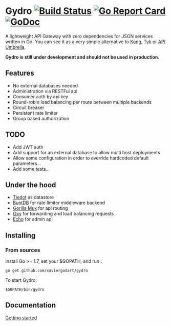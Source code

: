 # Gydro [![Build Status](https://travis-ci.org/xaviergodart/gydro.svg?branch=master)](https://travis-ci.org/xaviergodart/gydro) [![Go Report Card](https://goreportcard.com/badge/github.com/xaviergodart/gydro)](https://goreportcard.com/report/github.com/xaviergodart/gydro) [![GoDoc](https://godoc.org/github.com/xaviergodart/gydro?status.svg)](https://godoc.org/github.com/xaviergodart/gydro)

A lightweight API Gateway with zero dependencies for JSON services written in Go. You can see it as a very simple alternative to [Kong](https://getkong.org/), [Tyk](https://tyk.io/) or [API Umbrella](https://apiumbrella.io/).

**Gydro is still under development and should not be used in production.**

## Features

- No external databases needed
- Administration via RESTFul api
- Consumer auth by api key
- Round-robin load balancing per route between multiple backends
- Circuit breaker
- Persistent rate limiter
- Group based authorization

## TODO

- Add JWT auth
- Add support for an external database to allow multi host deployments
- Allow some configuration in order to override hardcoded default parameters...
- Add some tests...

## Under the hood

- [Tiedot](https://github.com/HouzuoGuo/tiedot) as datastore
- [BuntDB](https://github.com/tidwall/buntdb) for rate limiter middleware backend
- [Gorilla Mux](https://github.com/gorilla/mux) for api routing
- [Oxy](https://github.com/vulcand/oxy/) for forwarding and load balancing requests
- [Echo](https://github.com/labstack/echo) for admin api

## Installing

### From sources

Install Go >= 1.7, set your $GOPATH, and run :
```
go get github.com/xaviergodart/gydro
```

To start Gydro:
```
$GOPATH/bin/gydro
```

## Documentation

[Getting started](https://github.com/xaviergodart/gydro/wiki/Getting-started)

